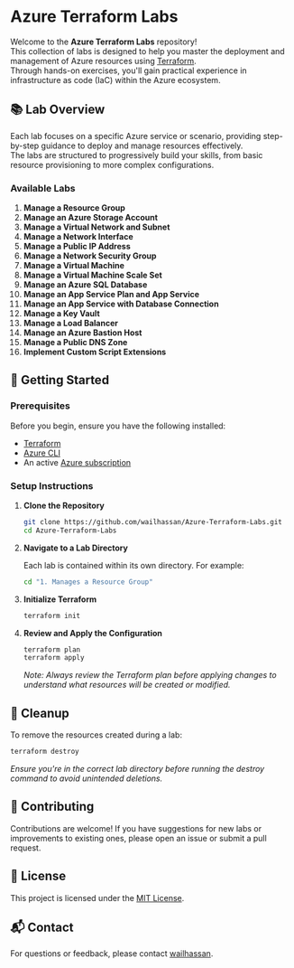 # Azure Terraform Labs

Welcome to the **Azure Terraform Labs** repository!  
This collection of labs is designed to help you master the deployment and management of Azure resources using [Terraform](https://www.terraform.io/).  
Through hands-on exercises, you'll gain practical experience in infrastructure as code (IaC) within the Azure ecosystem.

## 📚 Lab Overview

Each lab focuses on a specific Azure service or scenario, providing step-by-step guidance to deploy and manage resources effectively.  
The labs are structured to progressively build your skills, from basic resource provisioning to more complex configurations.

### Available Labs

1. **Manage a Resource Group**
2. **Manage an Azure Storage Account**
3. **Manage a Virtual Network and Subnet**
4. **Manage a Network Interface**
5. **Manage a Public IP Address**
6. **Manage a Network Security Group**
7. **Manage a Virtual Machine**
8. **Manage a Virtual Machine Scale Set**
9. **Manage an Azure SQL Database**
10. **Manage an App Service Plan and App Service**
11. **Manage an App Service with Database Connection**
12. **Manage a Key Vault**
13. **Manage a Load Balancer**
14. **Manage an Azure Bastion Host**
15. **Manage a Public DNS Zone**
16. **Implement Custom Script Extensions**

## 🚀 Getting Started

### Prerequisites

Before you begin, ensure you have the following installed:

- [Terraform](https://www.terraform.io/downloads.html)
- [Azure CLI](https://docs.microsoft.com/en-us/cli/azure/install-azure-cli)
- An active [Azure subscription](https://azure.microsoft.com/en-us/free/)

### Setup Instructions

1. **Clone the Repository**

   ```bash
   git clone https://github.com/wailhassan/Azure-Terraform-Labs.git
   cd Azure-Terraform-Labs
   ```

2. **Navigate to a Lab Directory**

   Each lab is contained within its own directory. For example:

   ```bash
   cd "1. Manages a Resource Group"
   ```

3. **Initialize Terraform**

   ```bash
   terraform init
   ```

4. **Review and Apply the Configuration**

   ```bash
   terraform plan
   terraform apply
   ```

   *Note: Always review the Terraform plan before applying changes to understand what resources will be created or modified.*

## 🧹 Cleanup

To remove the resources created during a lab:

```bash
terraform destroy
```

*Ensure you're in the correct lab directory before running the destroy command to avoid unintended deletions.*

## 📝 Contributing

Contributions are welcome! If you have suggestions for new labs or improvements to existing ones, please open an issue or submit a pull request.

## 📄 License

This project is licensed under the [MIT License](LICENSE).

## 📬 Contact

For questions or feedback, please contact [wailhassan](https://github.com/wailhassan).
